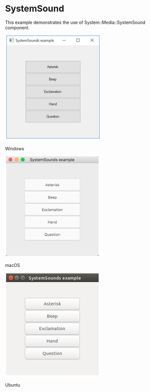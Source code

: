 # SystemSound

This example demonstrates the use of System::Media::SystemSound component.

![GitHub Logo](../../../docs/Pictures/Examples/Forms/SystemSoundW.png)

Windows

![GitHub Logo](../../../docs/Pictures/Examples/Forms/SystemSoundM.png)

macOS

![GitHub Logo](../../../docs/Pictures/Examples/Forms/SystemSoundU.png)

Ubuntu
